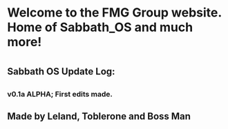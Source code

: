 <h1> Welcome to the FMG Group website. Home of Sabbath_OS and much more! <h1>
  
<h2> Sabbath OS Update Log: <h2>
  
<h3> v0.1a ALPHA;  First edits made. <h3>
  
  
  
  
  
  
  
  
  
 <h2> Made by Leland, Toblerone and Boss Man <h2>
